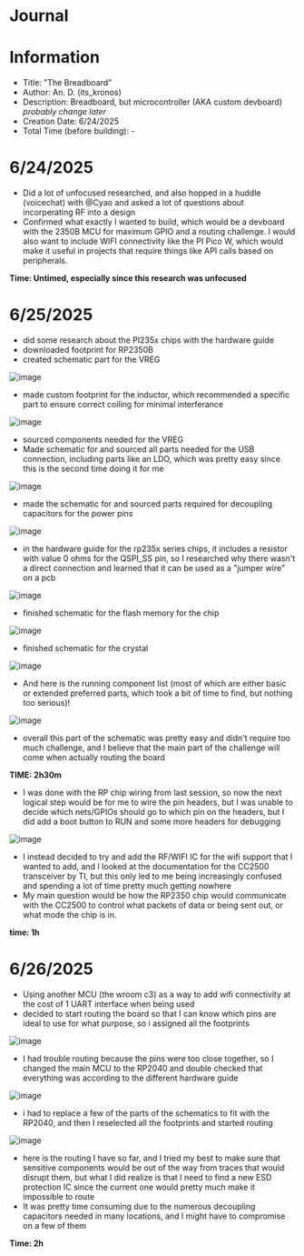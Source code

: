 # Journal

# Information
- Title: "The Breadboard"
- Author: An. D. (its_kronos)
- Description: Breadboard, but microcontroller (AKA custom devboard) *probably change later*
- Creation Date: 6/24/2025
- Total Time (before building): - 

# 6/24/2025

- Did a lot of unfocused researched, and also hopped in a huddle (voicechat) with @Cyao and asked a lot of questions about incorperating RF into a design
- Confirmed what exactly I wanted to build, which would be a devboard with the 2350B MCU for maximum GPIO and a routing challenge. I would also want to include WIFI connectivity like the PI Pico W, which would make it useful in projects that require things like API calls based on peripherals.

**Time: Untimed, especially since this research was unfocused**

# 6/25/2025

* did some research about the PI235x chips with the hardware guide
* downloaded footprint for RP2350B
* created schematic part for the VREG

![image](https://github.com/user-attachments/assets/2da23498-85c1-4c00-875b-4e9df5356662)


* made custom footprint for the inductor, which recommended a specific part to ensure correct coiling for minimal interferance

![image](https://github.com/user-attachments/assets/ef40a38a-5f6b-4a9a-96e1-944912b26bc9)


* sourced components needed for the VREG
* Made schematic for and sourced all parts needed for the USB connection, including parts like an LDO, which was pretty easy since this is the second time doing it for me

![image](https://github.com/user-attachments/assets/d1e8e4bb-9f0f-4053-9510-2f34f432481e)


* made the schematic for and sourced parts required for decoupling capacitors for the power pins

![image](https://github.com/user-attachments/assets/61debbe0-ebfb-4067-b006-c1bbf4b9f808)


* in the hardware guide for the rp235x series chips, it includes a resistor with value 0 ohms for the QSPI_SS pin, so I researched why there wasn't a direct connection and learned that it can be used as a "jumper wire" on a pcb

![image](https://github.com/user-attachments/assets/1b900ae6-95dd-4f24-a72c-8a1fba96c165)

* finished schematic for the flash memory for the chip

![image](https://github.com/user-attachments/assets/d81e52d5-0797-4207-80ed-3a545993abe8)


* finished schematic for the crystal

![image](https://github.com/user-attachments/assets/c8072dcb-63ff-4bae-b3fc-23d0c1280476)


- And here is the running component list (most of which are either basic or extended preferred parts, which took a bit of time to find, but nothing too serious)!

![image](https://github.com/user-attachments/assets/902b7856-4243-45de-bd03-334c5ceb2df2)


- overall this part of the schematic was pretty easy and didn't require too much challenge, and I believe that the main part of the challenge will come when actually routing the board

**TIME: 2h30m**

* I was done with the RP chip wiring from last session, so now the next logical step would be for me to wire the pin headers, but I was unable to decide which nets/GPIOs should go to which pin on the headers, but I did add a boot button to RUN and some more headers for debugging

![image](https://github.com/user-attachments/assets/944420b2-67c0-4f00-bf80-fd934d120c2c)

* I instead decided to try and add the RF/WIFI IC for the wifi support that I wanted to add, and I looked at the documentation for the CC2500 transceiver by TI, but this only led to me being increasingly confused and spending a lot of time pretty much getting nowhere
* My main question would be how the RP2350 chip would communicate with the CC2500 to control what packets of data or being sent out, or what mode the chip is in.


**time: 1h**

# 6/26/2025

* Using another MCU (the wroom c3) as a way to add wifi connectivity at the cost of 1 UART interface when being used
* decided to start routing the board so that I can know which pins are ideal to use for what purpose, so i assigned all the footprints

![image](https://github.com/user-attachments/assets/9298c907-adc1-4508-9a1d-cd949ea0405e)


* I had trouble routing because the pins were too close together, so I changed the main MCU to the RP2040 and double checked that everything was according to the different hardware guide

![image](https://github.com/user-attachments/assets/3628c8ea-95b3-43e8-b645-53cbb77f72dc)


* i had to replace a few of the parts of the schematics to fit with the RP2040, and then I reselected all the footprints and started routing

![image](https://github.com/user-attachments/assets/22a9316c-8716-49b5-8ddf-000d00cae4c3)


* here is the routing I have so far, and I tried my best to make sure that sensitive components would be out of the way from traces that would disrupt them, but what I did realize is that I need to find a new ESD protection IC since the current one would pretty much make it impossible to route
* It was pretty time consuming due to the numerous decoupling capacitors needed in many locations, and I might have to compromise on a few of them 


**Time: 2h**

